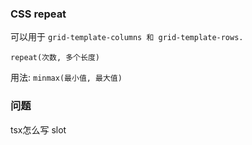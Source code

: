 ### CSS repeat
可以用于
`grid-template-columns 和 grid-template-rows.`

`repeat(次数, 多个长度)`

用法:
`minmax(最小值, 最大值)`

### 问题
tsx怎么写 slot
